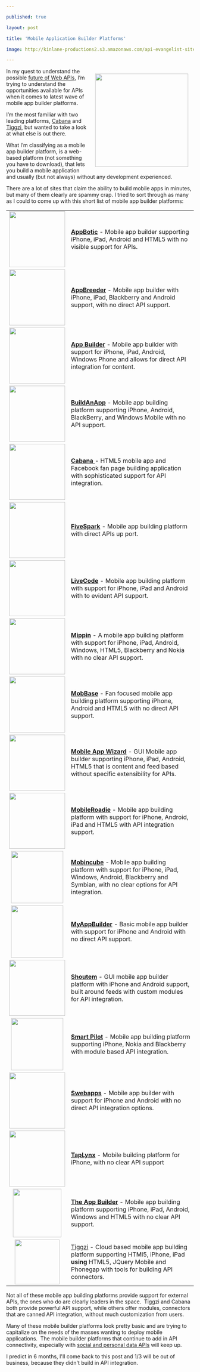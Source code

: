---
published: true
layout: post
title: 'Mobile Application Builder Platforms'
image: http://kinlane-productions2.s3.amazonaws.com/api-evangelist-site/blog/ipad-iphone-android-mobile.png
---

<p><img style="padding: 15px;" src="https://s3.amazonaws.com/kinlane-productions2/api-evangelist/mobile-builder-platforms/ipad-iphone-android-mobile.png" alt="" width="250" align="right" />
<p>In my quest to understand the possible <a title="future of web APIs" href="http://apievangelist.com/2012/07/27/what-is-the-future-of-web-apis/">future of Web APIs</a>, I&rsquo;m trying to understand the opportunities available for APIs when it comes to latest wave of mobile app builder platforms.
<p>I&rsquo;m the most familiar with two leading platforms, <a title="CabanaApps" href="http://www.cabanaapp.com/">Cabana</a>&nbsp;and <a title="Tiggzi" href="http://www.tiggzi.com">Tiggzi</a>, but wanted to take a look at what else is out there.
<p>What I&rsquo;m classifying as a mobile app builder platform, is a web-based platform (not something you have to download), that lets you build a mobile application and usually (but not always) without any development experienced.
<p>There are a lot of sites that claim the ability to build mobile apps in minutes, but many of them clearly are spammy crap.  I tried to sort through as many as I could to come up with this short list of mobile app builder platforms:
<table cellspacing="5" cellpadding="5" width="95%">
<tbody>
<tr>
<td width="150" align="center"><a href="http://www.appbotic.com/" target="_blank"><img src="https://s3.amazonaws.com/kinlane-productions2/api-evangelist/mobile-builder-platforms/appbotic-logo.png" alt="" width="150" /></a></td>
<td><strong><a href="http://www.appbotic.com/" target="_blank">AppBotic</a></strong> - Mobile app builder supporting iPhone, iPad, Android and HTML5 with no visible support for APIs.</td>
</tr>
<tr>
<td width="150" align="center"><a title="AppBreeder" href="http://www.appbreeder.com/" target="_blank"><img src="https://s3.amazonaws.com/kinlane-productions2/api-evangelist/mobile-builder-platforms/AppBreeder-logo.png" alt="" width="150" /></a></td>
<td><strong><a title="AppBreeder" href="http://www.appbreeder.com/" target="_blank">AppBreeder</a></strong> - Mobile app builder with iPhone, iPad, Blackberry and Android support, with no direct API support.</td>
</tr>
<tr>
<td width="150" align="center"><a title="App Builder" href="http://www.apps-builder.com/en/home" target="_blank"><img src="https://s3.amazonaws.com/kinlane-productions2/api-evangelist/mobile-builder-platforms/Apps-Builder-Logo.png" alt="" width="150" /></a></td>
<td><strong><a title="App Builder" href="http://www.apps-builder.com/en/home" target="_blank">App Builder</a></strong> - Mobile app builder with support for iPhone, iPad, Android, Windows Phone and allows for direct API integration for content.</td>
</tr>
<tr>
<td width="150" align="center"><a title="BuildAnApp" href="http://www.buildanapp.com/" target="_blank"><img src="https://s3.amazonaws.com/kinlane-productions2/api-evangelist/mobile-builder-platforms/BuildAnApp-Logo.png" alt="" width="150" /></a></td>
<td><strong><a title="BuildAnApp" href="http://www.buildanapp.com/" target="_blank">BuildAnApp</a></strong> - Mobile app building platform supporting iPhone, Android, BlackBerry, and Windows Mobile with no API support.</td>
</tr>
<tr>
<td width="150" align="center"><a title="Cabana" href="http://www.cabanaapp.com/" target="_blank"><img src="https://s3.amazonaws.com/kinlane-productions2/api-evangelist/mobile-builder-platforms/Cabana-Logo.png" alt="" width="150" /></a></td>
<td><strong><a title="Cabana" href="http://www.fivespark.com/" target="_blank"> Cabana </a></strong> - HTML5 mobile app and Facebook fan page building application with sophisticated support for API integration.</td>
</tr>
<tr>
<td width="150" align="center"><a title="FiveSpark" href="http://www.fivespark.com/" target="_blank"><img src="https://s3.amazonaws.com/kinlane-productions2/api-evangelist/mobile-builder-platforms/FiveSpark-Logo.png" alt="" width="150" /></a></td>
<td><strong><a title="FiveSpark" href="http://www.fivespark.com/" target="_blank">FiveSpark</a></strong> - Mobile app building platform with direct APIs up port.</td>
</tr>
<tr>
<td width="150" align="center"><a title="LiveCode" href="http://www.runrev.com/products/Overview/" target="_blank"> <img src="https://s3.amazonaws.com/kinlane-productions2/api-evangelist/mobile-builder-platforms/RunRev-LiveCode.png" alt="" width="150" /></a></td>
<td><strong><a title="LiveCode" href="http://www.runrev.com/products/Overview/" target="_blank">LiveCode</a></strong> - Mobile app building platform with support for iPhone, iPad and Android with to evident API support.</td>
</tr>
<tr>
<td width="150" align="center"><a title="Mippin" href="http://mippin.com/web/" target="_blank"><img src="https://s3.amazonaws.com/kinlane-productions2/api-evangelist/mobile-builder-platforms/Mippin-Logo.png" alt="" width="150" /></a></td>
<td><strong><a title="Mippin" href="http://mippin.com/web/" target="_blank">Mippin</a></strong> - A mobile app building platform with support for iPhone, iPad, Android, Windows, HTML5, Blackberry and Nokia with no clear API support.</td>
</tr>
<tr>
<td width="150" align="center"><a title="MobBase" href="http://www.mobbase.com/" target="_blank"><img src="https://s3.amazonaws.com/kinlane-productions2/api-evangelist/mobile-builder-platforms/MobBase-Logo.png" alt="" width="150" /></a></td>
<td><strong><a title="MobBase" href="http://www.mobbase.com/" target="_blank">MobBase</a></strong> - Fan focused mobile app building platform supporting iPhone, Android and HTML5 with no direct API support.</td>
</tr>
<tr>
<td width="150" align="center"><a title="Mobile App Wizard" href="http://www.mobileappwizard.com/" target="_blank"><img src="https://s3.amazonaws.com/kinlane-productions2/api-evangelist/mobile-builder-platforms/MobileAppWizard-Logo.png" alt="" width="150" /></a></td>
<td><strong><a title="Mobile App Wizard" href="http://www.mobileappwizard.com/" target="_blank">Mobile App Wizard</a></strong> - GUI Mobile app builder supporting iPhone, iPad, Android, HTML5 that is content and feed based without specific extensibility for APIs.</td>
</tr>
<tr>
<td width="150" align="center"><a title="MobileRoadie" href="http://www.mobileroadie.com/" target="_blank"><img src="https://s3.amazonaws.com/kinlane-productions2/api-evangelist/mobile-builder-platforms/Mobile-Roadie-Logo.png" alt="" width="150" /></a></td>
<td><strong><a title="MobileRoadie" href="http://www.mobileroadie.com/" target="_blank">MobileRoadie</a></strong> - Mobile app building platform with support for iPhone, Android, iPad and HTML5 with API integration support.</td>
</tr>
<tr>
<td width="150" align="center"><a title="Mobincube" href="http://www.mobincube.com/" target="_blank"><img src="https://s3.amazonaws.com/kinlane-productions2/api-evangelist/mobile-builder-platforms/Mobincube-Logo.png" alt="" width="140" /></a></td>
<td><strong><a title="Mobincube" href="http://www.mobincube.com/" target="_blank">Mobincube</a></strong> - Mobile app building platform with support for iPhone, iPad, Windows, Android, Blackberry and Symbian, with no clear options for API integration.</td>
</tr>
<tr>
<td width="150" align="center"><a title="MyAppBuilder" href="http://myappbuilder.com/" target="_blank"><img src="https://s3.amazonaws.com/kinlane-productions2/api-evangelist/mobile-builder-platforms/MyAppBuilder-Logo.png" alt="" width="140" /></a></td>
<td><strong><a title="MyAppBuilder" href="http://myappbuilder.com/" target="_blank">MyAppBuilder</a></strong> - Basic mobile app builder with support for iPhone and Android with no direct API support.</td>
</tr>
<tr>
<td width="150" align="center"><a title="Shoutem" href="http://www.shoutem.com" target="_blank"><img src="https://s3.amazonaws.com/kinlane-productions2/api-evangelist/mobile-builder-platforms/ShoutEm-Logo.png" alt="" width="150" /></a></td>
<td><strong><a title="Shoutem" href="http://www.shoutem.com" target="_blank">Shoutem</a></strong> - GUI mobile app builder platform with iPhone and Android support, built around feeds with custom modules for API integration.</td>
</tr>
<tr>
<td width="150" align="center"><a title="Smart Pilot" href="http://www.thesmartpilot.com/" target="_blank"><img src="https://s3.amazonaws.com/kinlane-productions2/api-evangelist/mobile-builder-platforms/Smart-Pilot-Logo.png" alt="" width="140" /></a></td>
<td><strong><a title="Smart Pilot" href="http://www.thesmartpilot.com/" target="_blank">Smart Pilot</a></strong> - Mobile app building platform supporting iPhone, Nokia and Blackberry with module based API integration.</td>
</tr>
<tr>
<td width="150" align="center"><a title="Swebapps" href="http://www.swebapps.com/" target="_blank"><img src="https://s3.amazonaws.com/kinlane-productions2/api-evangelist/mobile-builder-platforms/swebapps-logo.png" alt="" width="150" /></a></td>
<td><strong><a title="Swebapps" href="http://www.swebapps.com/" target="_blank">Swebapps</a></strong> - Mobile app builder with support for iPhone and Android with no direct API integration options.</td>
</tr>
<tr>
<td width="150" align="center"><a href="http://www.taplynx.com" target="_blank"><img src="https://s3.amazonaws.com/kinlane-productions2/api-evangelist/mobile-builder-platforms/Taplynx-Logo.png" alt="" width="150" /></a></td>
<td><strong><a title="TapLynx" href="http://www.taplynx.com" target="_blank">TapLynx</a></strong> - Mobile building platform for iPhone, with no clear API support</td>
</tr>
<tr>
<td width="150" align="center"><a title="The App Builder" href="http://www.theappbuilder.com/" target="_blank"><img src="https://s3.amazonaws.com/kinlane-productions2/api-evangelist/mobile-builder-platforms/TheAppBuilder-Logo.png" alt="" width="130" /></a></td>
<td><strong><a title="The App Builder" href="http://www.theappbuilder.com/" target="_blank">The App Builder</a></strong> - Mobile app building platform supporting iPhone, iPad, Android, Windows and HTML5 with no clear API support.</td>
</tr>
<tr>
<td width="150" align="center"><a title="Tiggzi" href="http://tiggzi.com/" target="_blank"><img src="https://s3.amazonaws.com/kinlane-productions2/api-evangelist/mobile-builder-platforms/tiggzi-logo.png" alt="" width="120" /></a></td>
<td><a title="Tiggzi" href="http://tiggzi.com/" target="_blank">Tiggzi</a> - Cloud based mobile app building platform supporting HTMl5, iPhone, iPad <strong>using</strong> HTML5, JQuery Mobile and Phonegap with tools for building API connectors.</td>
</tr>
</tbody>
</table>
<p>Not all of these mobile app building platforms provide support for external APIs, the ones who do are clearly leaders in the space. &nbsp;Tiggzi and Cabana both provide powerful API support, while others offer modules, connectors that are canned API integration, without much customization from users. &nbsp;
<p>Many of these mobile builder platforms look pretty basic and are trying to capitalize on the needs of the masses wanting to deploy mobile applications. &nbsp;The mobile builder platforms that continue to add in API connectivity, especially with <a title="social and personal data APIs" href="http://www.singly.com">social and personal data APIs</a> will keep up.
<p>I predict in 6 months, I'll come back to this post and 1/3 will be out of business, because they didn't build in API integration.

